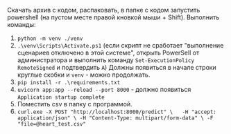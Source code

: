 Скачать архив с кодом, распаковать, в папке с кодом запустить powershell (на пустом месте правой кновкой мыши + Shift).
Выполнить команды:
1. `python -m venv ./venv`
2. `.\venv\Scripts\Activate.ps1` (если скрипт не сработает "выполнение сценариев отключено в этой системе",
открыть PowerSell от администратора и выполнить команду `Set-ExecutionPolicy RemoteSigned` и подтвердить `A`)
Должны появиться в начале строки круглые скобки и `venv` - можно продолжать.
3. `pip install -r .\requirements.txt`
4. `uvicorn app:app --reload --port 8000` - должно появиться `Application startup complete`
5. Поместить csv в папку с программой.
6. `curl.exe -X POST "http://localhost:8000/predict" \  
    -H "accept: application/json" \
    -H "Content-Type: multipart/form-data" \
    -F "file=@heart_test.csv"`

